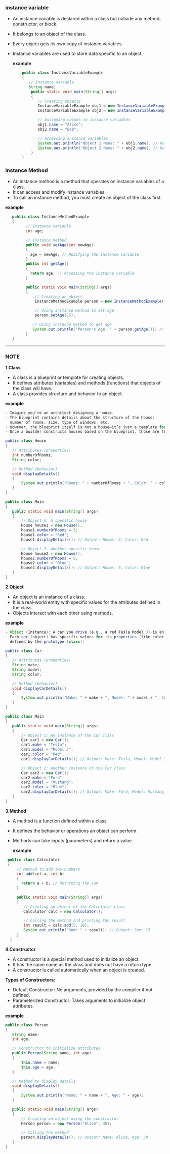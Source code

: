 ### instance variable
- An instance variable is declared within a class but outside any method, constructor, or block.
- It belongs to an object of the class.
- Every object gets its own copy of instance variables.
- Instance variables are used to store data specific to an object.

  **example**
  ```java
      public class InstanceVariableExample
      {
         // Instance variable
         String name;
          public static void main(String[] args)
          {
             // Creating objects
             InstanceVariableExample obj1 = new InstanceVariableExample();
             InstanceVariableExample obj2 = new InstanceVariableExample();

             // Assigning values to instance variables
             obj1.name = "Alice";
             obj2.name = "Bob";

             // Accessing instance variables
             System.out.println("Object 1 Name: " + obj1.name); // Output: Alice
             System.out.println("Object 2 Name: " + obj2.name); // Output: Bob
          }
      }
  
### Instance Method
- An instance method is a method that operates on instance variables of a class.
- It can access and modify instance variables.
- To call an instance method, you must create an object of the class first.

**example**
  ```java
     public class InstanceMethodExample
     {
           // Instance variable
           int age;

           // Instance method
           public void setAge(int newAge)
           {
             age = newAge; // Modifying the instance variable
           }
           public int getAge()
           {
             return age; // Accessing the instance variable
           }

           public static void main(String[] args)
           {
               // Creating an object
               InstanceMethodExample person = new InstanceMethodExample();

               // Using instance method to set age
               person.setAge(25);

              // Using instance method to get age
              System.out.println("Person's Age: " + person.getAge()); // Output: 25
           }
     }
```

---
### NOTE

**1.Class**
- A class is a blueprint or template for creating objects.
- It defines attributes (variables) and methods (functions) that objects of the class will have.
- A class provides structure and behavior to an object.

 **example**
 ```java
- Imagine you're an architect designing a house.
- The blueprint contains details about the structure of the house:
   number of rooms, size, type of windows, etc.
- However, the blueprint itself is not a house—it’s just a template for creating houses.
- Once a builder constructs houses based on the blueprint, those are the actual houses (objects).

public class House
{
    // Attributes (properties)
    int numberOfRooms;
    String color;

    // Method (behavior)
    void displayDetails()
    {
        System.out.println("Rooms: " + numberOfRooms + ", Color: " + color);
    }
 }

public class Main
{
    public static void main(String[] args)
    {
        // Object 1: A specific house
        House house1 = new House();
        house1.numberOfRooms = 3;
        house1.color = "Red";
        house1.displayDetails(); // Output: Rooms: 3, Color: Red

        // Object 2: Another specific house
        House house2 = new House();
        house2.numberOfRooms = 5;
        house2.color = "Blue";
        house2.displayDetails(); // Output: Rooms: 5, Color: Blue
    }
}
```
**2.Object**
- An object is an instance of a class.
- It is a real-world entity with specific values for the attributes defined in the class.
- Objects interact with each other using methods.

 **example**
 ```java
- Object (Instance): A car you drive (e.g., a red Tesla Model 3) is an object created from this prototype.
- Each car (object) has specific values for its properties (like color and model) but follows the structure
   defined by the prototype (class).

public class Car
{
    // Attributes (properties)
    String make;
    String model;
    String color;

    // Method (behavior)
    void displayCarDetails()
    {
        System.out.println("Make: " + make + ", Model: " + model + ", Color: " + color);
    }
}

public class Main
{
    public static void main(String[] args)
    {
        // Object 1: An instance of the Car class
        Car car1 = new Car();
        car1.make = "Tesla";
        car1.model = "Model 3";
        car1.color = "Red";
        car1.displayCarDetails(); // Output: Make: Tesla, Model: Model 3, Color: Red

        // Object 2: Another instance of the Car class
        Car car2 = new Car();
        car2.make = "Ford";
        car2.model = "Mustang";
        car2.color = "Blue";
        car2.displayCarDetails(); // Output: Make: Ford, Model: Mustang, Color: Blue
    }
}
```
**3.Method**
- A method is a function defined within a class.
- It defines the behavior or operations an object can perform.
- Methods can take inputs (parameters) and return a value.

  **example**
 ```java
  public class Calculator
  {
      // Method to add two numbers
      int add(int a, int b)
      {
        return a + b; // Returning the sum
      }

      public static void main(String[] args)
      {
         // Creating an object of the Calculator class
         Calculator calc = new Calculator();

         // Calling the method and printing the result
         int result = calc.add(5, 10);
         System.out.println("Sum: " + result); // Output: Sum: 15
      }
   }
```
**4.Constructor**
- A constructor is a special method used to initialize an object.
- It has the same name as the class and does not have a return type.
- A constructor is called automatically when an object is created.
  
**Types of Constructors:**
- Default Constructor: No arguments, provided by the compiler if not defined.
- Parameterized Constructor: Takes arguments to initialize object attributes.

**example**
 ```java
public class Person
{
    String name;
    int age;

    // Constructor to initialize attributes
    public Person(String name, int age)
    {
        this.name = name;
        this.age = age;
    }

    // Method to display details
    void displayDetails()
    {
        System.out.println("Name: " + name + ", Age: " + age);
    }

    public static void main(String[] args)
    {
        // Creating an object using the constructor
        Person person = new Person("Alice", 30);

        // Calling the method
        person.displayDetails(); // Output: Name: Alice, Age: 30
    }
}
```
